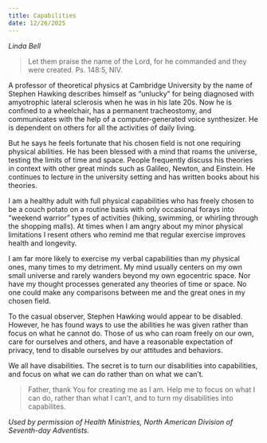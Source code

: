 ```yaml
---
title: Capabilities
date: 12/26/2025
---
```


_Linda Bell_

> <p></p>
> Let them praise the name of the Lord, for he commanded and they were created. Ps. 148:5, NIV.

A professor of theoretical physics at Cambridge University by the name of Stephen Hawking describes himself as “unlucky” for being diagnosed with amyotrophic lateral sclerosis when he was in his late 20s. Now he is confined to a wheelchair, has a permanent tracheostomy, and communicates with the help of a computer-generated voice synthesizer. He is dependent on others for all the activities of daily living.

But he says he feels fortunate that his chosen field is not one requiring physical abilities. He has been blessed with a mind that roams the universe, testing the limits of time and space. People frequently discuss his theories in context with other great minds such as Galileo, Newton, and Einstein. He continues to lecture in the university setting and has written books about his theories.

I am a healthy adult with full physical capabilities who has freely chosen to be a couch potato on a routine basis with only occasional forays into “weekend warrior” types of activities (hiking, swimming, or whirling through the shopping malls). At times when I am angry about my minor physical limitations I resent others who remind me that regular exercise improves health and longevity.

I am far more likely to exercise my verbal capabilities than my physical ones, many times to my detriment. My mind usually centers on my own small universe and rarely wanders beyond my own egocentric space. Nor have my thought processes generated any theories of time or space. No one could make any comparisons between me and the great ones in my chosen field.

To the casual observer, Stephen Hawking would appear to be disabled. However, he has found ways to use the abilities he was given rather than focus on what he cannot do. Those of us who can roam freely on our own, care for ourselves and others, and have a reasonable expectation of privacy, tend to disable ourselves by our attitudes and behaviors.

We all have disabilities. The secret is to turn our disabilities into capabilities, and focus on what we can do rather than on what we can’t.

> <callout></callout>
> Father, thank You for creating me as I am. Help me to focus on what I can do, rather than what I can’t, and to turn my disabilities into capabilites.

_Used by permission of Health Ministries, North American Division of Seventh-day Adventists._